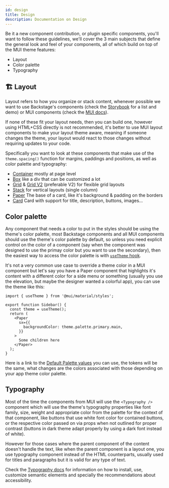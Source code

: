 ```yaml
---
id: design
title: Design
description: Documentation on Design
---
```


Be it a new component contribution, or plugin specific components, you'll want
to follow these guidelines, we'll cover the 3 main subjects that define the
general look and feel of your components, all of which build on top of the MUI
theme features:

- Layout
- Color palette
- Typography

## 🏗️ Layout

Layout refers to how you organize or stack content, whenever possible we want
to use Backstage's components (check the [Storybook][1] for a list and demo)
or MUI components (check the [MUI docs][2]).

If none of these fit your layout needs, then you can build one, however using
HTML+CSS directly is not recommended, it's better to use MUI layout components
to make your layout theme aware, meaning if someone changes the theme, your
layout would react to those changes without requiring updates to your code.

Specifically you want to look at these components that make use of the
`theme.spacing()` function for margins, paddings and positions, as well as
color palette and typography:

- [Container][3] mostly at page level
- [Box][4] like a div that can be customized a lot
- [Grid][5] & [Grid V2][6] (preferable V2) for flexible grid layouts
- [Stack][7] for vertical layouts (single column)
- [Paper][8] The base of a card, like it's background & padding on the borders
- [Card][9] Card with support for title, description, buttons, images...

## Color palette

Any component that needs a color to put in the styles should be using the
theme's color palette, most Backstage components and all MUI components should
use the theme's color palette by default, so unless you need explicit control
on the color of a component (say when the component was designed to use the
primay color but you want to use the secondary), then the easiest way to access
the color palette is with [`useTheme` hook](https://mui.com/material-ui/customization/theming/#accessing-the-theme-in-a-component).

It's not a very common use case to override a theme color in a MUI component
but let's say you have a Paper component that highlights it's content with a
different color for a side menu or something (usually you use the elevation,
but maybe the designer wanted a colorful app), you can use the theme like this:

```tsx
import { useTheme } from '@mui/material/styles';

export function Sidebar() {
  const theme = useTheme();
  return (
    <Paper
      sx={{
        backgroundColor: theme.palette.primary.main,
      }}
    >
      Some children here
    </Paper>
  );
}
```

Here is a link to the [Default Palette values][10] you can use, the tokens will be the same, what changes are the colors associated with those depending on
your app theme color palette.

## Typography

Most of the time the components from MUI will use the `<Typography />` component
which will use the theme's typography properties like font family, size, weight
and appropriate color from the palette for the context of that component, like
buttons that use white font color for contained buttons, or the respective color
passed on via props when not outlined for proper contrast (buttons in dark
theme adapt properly by using a dark font instead of white).

However for those cases where the parent component of the content doesn't handle
the text, like when the parent component is a layout one, you use typography
component instead of the HTML counterparts, usually used for titles and
paragraphs but it is valid for any type of text.

Check the [Typography docs][11] for information on how to install, use,
customize semantic elements and specially the recommendations about
accessibility.

[1]: http://backstage.io/storybook
[2]: https://mui.com/material-ui/getting-started/overview/
[3]: https://mui.com/material-ui/react-container/
[4]: https://mui.com/material-ui/react-box/
[5]: https://mui.com/material-ui/react-grid/
[6]: https://mui.com/material-ui/react-grid2/
[7]: https://mui.com/material-ui/react-stack/
[8]: https://mui.com/material-ui/react-paper/
[9]: https://mui.com/material-ui/react-card/
[10]: https://mui.com/material-ui/customization/palette/#default-values
[11]: https://mui.com/material-ui/react-typography
